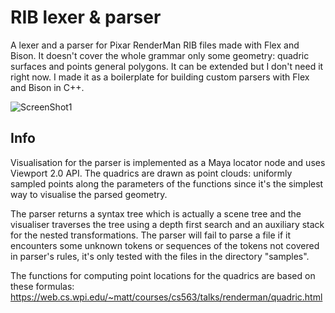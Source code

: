 RIB lexer & parser
=====
A lexer and a parser for Pixar RenderMan RIB files made with Flex and Bison. It doesn't cover the whole grammar only some geometry: quadric surfaces and points general polygons. It can be extended but I don't need it right now. I made it as a boilerplate for building custom parsers with Flex and Bison in C++.

![ScreenShot1](http://mishurov.co.uk/images/github/rib_lexer_parser/teapot.png)

## Info
Visualisation for the parser is implemented as a Maya locator node and uses Viewport 2.0 API. The quadrics are drawn as point clouds: uniformly sampled points along the parameters of the functions since it's the simplest way to visualise the parsed geometry.

The parser returns a syntax tree which is actually a scene tree and the visualiser traverses the tree using a depth first search and an auxiliary stack for the nested transformations. The parser will fail to parse a file if it encounters some unknown tokens or sequences of the tokens not covered in parser's rules, it's only tested with the files in the directory "samples".

The functions for computing point locations for the quadrics are based on these formulas:<br>
https://web.cs.wpi.edu/~matt/courses/cs563/talks/renderman/quadric.html

